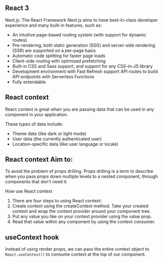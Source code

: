 ## React 3

Next.js: The React Framework
Next.js aims to have best-in-class developer experience and many built-in features, such as:

* An intuitive page-based routing system (with support for dynamic routes)
* Pre-rendering, both static generation (SSG) and server-side rendering (SSR) are supported on a per-page basis
* Automatic code splitting for faster page loads
* Client-side routing with optimized prefetching
* Built-in CSS and Sass support, and support for any CSS-in-JS library
* Development environment with Fast Refresh support
API routes to build API endpoints with Serverless Functions
* Fully extendable

## React context
React context is great when you are passing data that can be used in any component in your application.

These types of data include:

* Theme data (like dark or light mode)
* User data (the currently authenticated user)
* Location-specific data (like user language or locale)

## React context Aim to:
To avoid the problem of props drilling.
Props drilling is a term to describe when you pass props down multiple levels to a nested component, through components that don't need it.


How use React context
1. There are four steps to using React context:
2. Create context using the createContext method.
Take your created context and wrap the context provider around your component tree.
3. Put any value you like on your context provider using the value prop.
4. Read that value within any component by using the context consumer.

## useContext hook
Instead of using render props, we can pass the entire context object to ```React.useContext()``` to consume context at the top of our component.
